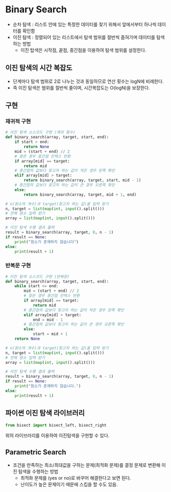 # Binary Search
- 순차 탐색 : 리스트 안에 있는 특정한 데이터를 찾기 위해서 앞에서부터 하나씩 데이터를 확인함
- 이진 탐색 : 정렬되어 있는 리스트에서 탐색 범위를 절반씩 좁혀가며 데이터를 탐색하는 방법
    - 이진 탑색은 시작점, 끝점, 중간점을 이용하여 탐색 범위를 설정한다.

## 이진 탐색의 시간 복잡도
- 단계마다 탐색 범위로 2로 나누는 것과 동일하므로 연산 횟수는 logN에 비례한다.
- 즉 이진 탐색은 범위를 절반씩 줄이며, 시간복잡도는 O(logN)을 보장한다.

## 구현

### 재귀적 구현 
```python
# 이진 탐색 소스코드 구현 (재귀 함수)
def binary_search(array, target, start, end):
    if start > end:
        return None
    mid = (start + end) // 2
    # 찾은 경우 중간점 인덱스 반환
    if array[mid] == target:
        return mid
    # 중간점의 값보다 찾고자 하는 값이 작은 경우 왼쪽 확인
    elif array[mid] > target:
        return binary_search(array, target, start, mid - 1)
    # 중간점의 값보다 찾고자 하는 값이 큰 경우 오른쪽 확인
    else:
        return binary_search(array, target, mid + 1, end)

# n(원소의 개수)과 target(찾고자 하는 값)을 입력 받기
n, target = list(map(int, input().split()))
# 전체 원소 입력 받기
array = list(map(int, input().split()))

# 이진 탐색 수행 결과 출력
result = binary_search(array, target, 0, n - 1)
if result == None:
    print("원소가 존재하지 않습니다")
else:
    print(result + 1)
```
### 반복문 구현
```python
# 이진 탐색 소스코드 구현 (반복문)
def binary_search(array, target, start, end):
    while start <= end:
        mid = (start + end) // 2
        # 찾은 경우 중간점 인덱스 반환
        if array[mid] == target:
            return mid
        # 중간점의 값보다 찾고자 하는 값이 작은 경우 왼쪽 확인
        elif array[mid] > target:
            end = mid - 1
        # 중간점의 값보다 찾고자 하는 값이 큰 경우 오른쪽 확인
        else:
            start = mid + 1
    return None

# n(원소의 개수)과 target(찾고자 하는 값)을 입력 받기
n, target = list(map(int, input().split()))
# 전체 원소 입력 받기
array = list(map(int, input().split()))

# 이진 탐색 수행 결과 출력
result = binary_search(array, target, 0, n - 1)
if result == None:
    print("원소가 존재하지 않습니다.")
else:
    print(result + 1)
```

## 파이썬 이진 탐색 라이브러리
```python
from bisect import bisect_left, bisect_right
```
위의 라이브러리를 이용하여 이진탐색을 구현할 수 있다.

## Parametric Search
- 조건을 만족하는 최소/최대값을 구하는 문제(최적화 문제)를 결정 문제로 변환해 이진 탐색을 수행하는 방법
    - 최적화 문제를 (yes or no)로 바꾸어 해결한다고 보면 된다.
    - 난이도가 높은 문제이기 때문에 스킵을 할 수도 있음.

